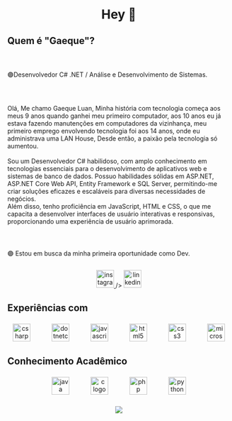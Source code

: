 <h1 align="center">Hey 🤙</h1>

###

<h2 align="left">Quem é "Gaeque"?</h2>

###


<br clear="both">

<p align="left">🟣Desenvolvedor C# .NET / Análise e Desenvolvimento de Sistemas.</p>

###

<br clear="both">

<p align="left">Olá, Me chamo Gaeque Luan, Minha história com tecnologia começa aos meus 9 anos quando ganhei meu primeiro computador, aos 10 anos eu já estava fazendo manutenções em computadores da vizinhança, meu primeiro emprego envolvendo tecnologia foi aos 14 anos, onde eu administrava uma LAN House, Desde então, a paixão pela tecnologia só aumentou.<br><br>Sou um Desenvolvedor C# habilidoso, com amplo conhecimento em tecnologias essenciais para o desenvolvimento de aplicativos web e sistemas de banco de dados. Possuo habilidades sólidas em ASP.NET, ASP.NET Core Web API, Entity Framework e SQL Server, permitindo-me criar soluções eficazes e escaláveis para diversas necessidades de negócios. <br>        Além disso, tenho proficiência em JavaScript, HTML e CSS, o que me capacita a desenvolver interfaces de usuário interativas e responsivas, proporcionando uma experiência de usuário aprimorada.</p>

###

<br clear="both">

<p align="left">🟣 Estou em busca da minha primeira oportunidade como Dev.</p>

###

<div align="center">
  <a href="https://www.instagram.com](https://www.instagram.com/gaeque/">
  <img src="https://img.shields.io/static/v1?message=Instagram&logo=instagram&label=&color=E4405F&logoColor=white&labelColor=&style=for-the-badge" height="40" alt="instagram logo" <a>  </a> />
  </a>
  <a href="https://www.linkedin.com](https://www.linkedin.com/in/gaeque-luan/">
  <img src="https://img.shields.io/static/v1?message=LinkedIn&logo=linkedin&label=&color=0077B5&logoColor=white&labelColor=&style=for-the-badge" height="40" alt="linkedin logo"  />
  </a>
</div>

###

<h2 align="left">Experiências com</h2>

###

<div align="center">
  <img src="https://cdn.jsdelivr.net/gh/devicons/devicon/icons/csharp/csharp-original.svg" height="40" alt="csharp logo"  />
  <img width="40" />
  <img src="https://cdn.jsdelivr.net/gh/devicons/devicon/icons/dotnetcore/dotnetcore-original.svg" height="40" alt="dotnetcore logo"  />
  <img width="40" />
  <img src="https://cdn.jsdelivr.net/gh/devicons/devicon/icons/javascript/javascript-original.svg" height="40" alt="javascript logo"  />
  <img width="40" />
  <img src="https://cdn.jsdelivr.net/gh/devicons/devicon/icons/html5/html5-original.svg" height="40" alt="html5 logo"  />
  <img width="40" />
  <img src="https://cdn.jsdelivr.net/gh/devicons/devicon/icons/css3/css3-original.svg" height="40" alt="css3 logo"  />
  <img width="40" />
  <img src="https://cdn.jsdelivr.net/gh/devicons/devicon/icons/microsoftsqlserver/microsoftsqlserver-plain.svg" height="40" alt="microsoftsqlserver logo"  />
</div>

###

<h2 align="left">Conhecimento Acadêmico</h2>

###

<div align="center">
  <img src="https://cdn.jsdelivr.net/gh/devicons/devicon/icons/java/java-original.svg" height="40" alt="java logo"  />
  <img width="40" />
  <img src="https://cdn.jsdelivr.net/gh/devicons/devicon/icons/c/c-original.svg" height="40" alt="c logo"  />
  <img width="40" />
  <img src="https://cdn.jsdelivr.net/gh/devicons/devicon/icons/php/php-original.svg" height="40" alt="php logo"  />
  <img width="40" />
  <img src="https://cdn.jsdelivr.net/gh/devicons/devicon/icons/python/python-original.svg" height="40" alt="python logo"  />
</div>

###

<div align="center">
  <img src="https://profile-counter.glitch.me/Gaeque/count.svg?"  />
</div>

###
